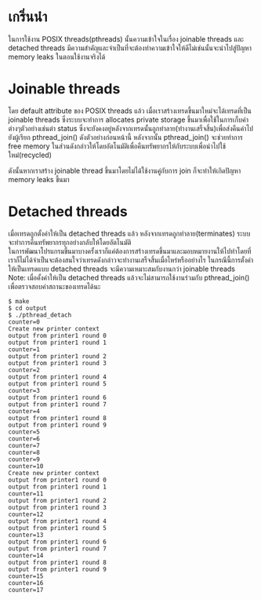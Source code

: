 # เกริ่นนำ  
ในการใช้งาน POSIX threads(pthreads) นั้นความเข้าใจในเรื่อง joinable threads และ detached threads มีความสำคัญและจำเป็นที่จะต้องทำความเข้าใจให้ดีไม่เช่นนั้นจะนำไปสู่ปัญหา memory leaks ในตอนใช้งานจริงได้  
  
# Joinable threads  
โดย default attribute ของ POSIX threads แล้ว เมื่อเราสร้างเทรดขึ้นมาใหม่จะได้เทรดที่เป็น joinable threads ซึ่งระบบจะทำการ allocates private storage ขึ้นมาเพื่อใช้ในการเก็บค่าต่างๆตัวอย่างเช่นต่า status ซึ่งจะยังคงอยู่หลังจากเทรดนั้นถูกทำลาย(ทำงานเสร็จสิ้น)เพื่อส่งคืนค่าไปยังผู้เรียก pthread_join() ดังตัวอย่างก่อนหน้านี้ หลังจากนั้น pthread_join() จะช่วยทำการ free memory ในส่วนดังกล่าวให้โดยอัตโนมัติเพื่อคืนทรัพยากรให้กับระบบเพื่อนำไปใช้ใหม่(recycled)  

ดังนั้นหากเราสร้าง joinable thread ขึ้นมาโดยไม่ได้ใช้งานคู่กับการ join ก็จะทำให้เกิดปัญหา memory leaks ขึ้นมา  

# Detached threads 
เมื่อเทรดถูกตั้งค่าให้เป็น detached threads แล้ว หลังจากเทรดถูกทำลาย(terminates) ระบบจะทำการคืนทรัพยากรทุกอย่างกลับให้โดยอัตโนมัติ  
ในการพัฒนาโปรแกรมขึ้นมาบางครั้งเราก็แค่ต้องการสร้างเทรดขึ้นมาและมอบหมายงานให้ไปทำโดยที่เราก็ไม่ได้จำเป็นจะต้องสนใจว่าเทรดดังกล่าวจะทำงานเสร็จสิ้นเมื่อไหร่หรืออย่างไร ในกรณีนี้การตั้งค่าให้เป็นเทรดแบบ detached threads จะมีความเหมาะสมกับงานกว่า joinable threads  
Note: เมื่อคั้งค่าให้เป็น detached threads แล้วจะไม่สามารถใช้งานร่วมกับ pthread_join() เพื่อตรวจสอบค่าสถานะของเทรดได้นะ  
  
```
$ make
$ cd output 
$ ./pthread_detach
counter=0
Create new printer context
output from printer1 round 0
output from printer1 round 1
counter=1
output from printer1 round 2
output from printer1 round 3
counter=2
output from printer1 round 4
output from printer1 round 5
counter=3
output from printer1 round 6
output from printer1 round 7
counter=4
output from printer1 round 8
output from printer1 round 9
counter=5
counter=6
counter=7
counter=8
counter=9
counter=10
Create new printer context
output from printer1 round 0
output from printer1 round 1
counter=11
output from printer1 round 2
output from printer1 round 3
counter=12
output from printer1 round 4
output from printer1 round 5
counter=13
output from printer1 round 6
output from printer1 round 7
counter=14
output from printer1 round 8
output from printer1 round 9
counter=15
counter=16
counter=17

```


